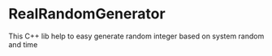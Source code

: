 # RealRandomGenerator
This C++ lib help to easy generate random integer based on system random and time 

